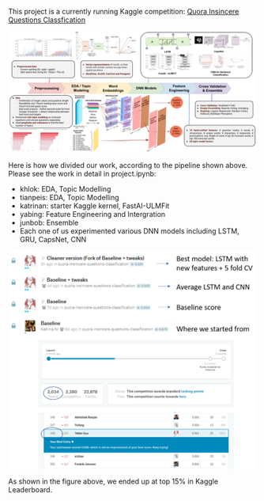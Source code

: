 This project is a currently running Kaggle competition: [Quora Insincere Questions Classfication](https://www.kaggle.com/c/quora-insincere-questions-classification)

![approach](./images/approach.png)  

Here is how we divided our work, according to the pipeline shown above. Please see the work in detail in project.ipynb: 
- khlok: EDA, Topic Modelling
- tianpeis: EDA, Topic Modelling
- katrinan: starter Kaggle kernel, FastAI-ULMFit  
- yabing: Feature Engineering and Intergration
- junbob: Ensemble
- Each one of us experimented various DNN models including LSTM, GRU, CapsNet, CNN

![Result](./images/result.png)

As shown in the figure above, we ended up at top 15% in Kaggle Leaderboard.